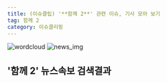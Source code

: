 ```yaml
---
title: (이슈클립) '**함께 2**' 관련 이슈, 기사 모아 보기
tag: 함께 2
category: 이슈클리핑
---
```

![wordcloud](https://s3.ap-northeast-2.amazonaws.com/lyrics101-wordcloud/2018-09-19-1537286721.png)
![news_img](https://user-images.githubusercontent.com/42597476/44507050-1206f400-a6e4-11e8-8d98-7ffbfebb353f.png)
## **'**함께 2**'** 뉴스속보 검색결과

